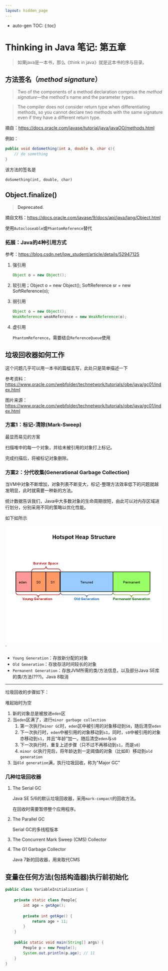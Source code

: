 ```yaml
---
layout: hidden_page
---
```


* auto-gen TOC:
{:toc}
# Thinking in Java 笔记: 第五章

>   如果java是一本书，那么《think in java》就是这本书的序与目录。



## 方法签名（*method signature*）

>   Two of the components of a method declaration comprise the *method signature*—the method's name and the parameter types.

>   The compiler does not consider return type when differentiating  methods, so you cannot declare two methods with the same signature even  if they have a different return type.

摘自：https://docs.oracle.com/javase/tutorial/java/javaOO/methods.html

例如：

```java
public void doSomething(int a, double b, char c){
    // do something
}
```

该方法的签名是

```
doSomething(int, double, char)
```



## Object.finalize()

>   **Deprecated**.

摘自文档：https://docs.oracle.com/javase/9/docs/api/java/lang/Object.html

使用`Autocloseable`或`PhantomReference`替代



### 拓展：Java的4种引用方式

参考：https://blog.csdn.net/lqw_student/article/details/52947125

1.  强引用

    ```java
    Object o = new Object();
    ```

2.  软引用；Object o = new Object();
    SoftReference sr = new SoftReference(o);

3.  弱引用

    ```java
    Object o = new Object();
    WeakReference weakReference = new WeakReference(o);
    ```

4.  虚引用

    `PhantomReference`，需要结合`ReferenceQueue`使用



## 垃圾回收器如何工作

这个问题几乎可以用一本书的篇幅去写，此处只是简单描述一下

参考资料：https://www.oracle.com/webfolder/technetwork/tutorials/obe/java/gc01/index.html

图片来源：https://www.oracle.com/webfolder/technetwork/tutorials/obe/java/gc01/index.html



### 方案1：标记-清除(Mark-Sweep)

最显而易见的方案

扫描堆中的每一个对象，并给未被引用的对象打上标记。

完成扫描后，将被标记对象删除。



### 方案2：分代收集(Generational Garbage Collection)

当VM中对象不断增加，对象列表不断变大，标记-整理方法效率低下的问题就越发明显，此时就需要一种新的方法。

统计数据告诉我们，Java中大多数对象的生命周期很短，由此可以对内存区域进行划分，分别采用不同的策略以优化性能。

如下如所示

<img src="./assest/chapter5.1.png" style="zoom:75%;" />`

-   `Young Generation`：存放新分配的对象
-   `Old Generation`：存放存活时间较长的对象
-   `Permanent Generation`：存放JVM所需的类/方法信息，以及部分Java SE库的类/方法(???)。Java 8取消

------

垃圾回收的步骤如下：

堆起始时为空

1.  新的对象总是被放进`eden`区
2.  当`eden`区满了，进行`minor garbage collection`
    1.  第一次执行`minor GC`时，`eden`区中被引用的对象移动到`S0`，随后清空`eden`
    2.  下一次执行时，`eden`中被引用的对象移动到`s1`，同时，`s0`中被引用的对象亦移动到`s1`，并且“年龄”加一。随后清空`eden`与`s0`
    3.  下一次执行时，重复上述步骤（只不过不再移动到`s1`，而是`s0`）
    4.  `minor GC`执行完后，将年龄达到一定阈值的对象（比如8）移动到`old generation`
3.  当`Old generation`满，执行垃圾回收，称为"Major GC"



### 几种垃圾回收器

1.  The Serial GC

    Java SE 5/6的默认垃圾回收器，采用`mark-compact`的回收方法。

    在回收时需要暂停整个应用程序。

2.  The Parallel GC

    Serial GC的多线程版本

3.  The Concurrent Mark Sweep (CMS) Collector

4.  The G1 Garbage Collector

    Java 7新的回收器，用来取代CMS



## 变量在任何方法(包括构造器)执行前初始化

```java
public class VariableInitialization {

	private static class People{
		int age = getAge();

		private int getAge() {
			return age + 11;
		}
	}

	public static void main(String[] args) {
		People p = new People();
		System.out.println(p.age); // 11
    }
}
```



